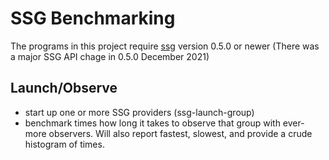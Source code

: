 # SSG Benchmarking

The programs in this project require [ssg](https://github.com/mochi-hpc/mochi-ssg)
 version 0.5.0 or newer (There was a major SSG API chage in 0.5.0 December 2021)

## Launch/Observe
- start up one or more SSG providers (ssg-launch-group)
- benchmark times how long it takes to observe that group with ever-more
  observers.  Will also report fastest, slowest, and provide a crude histogram
  of times.

